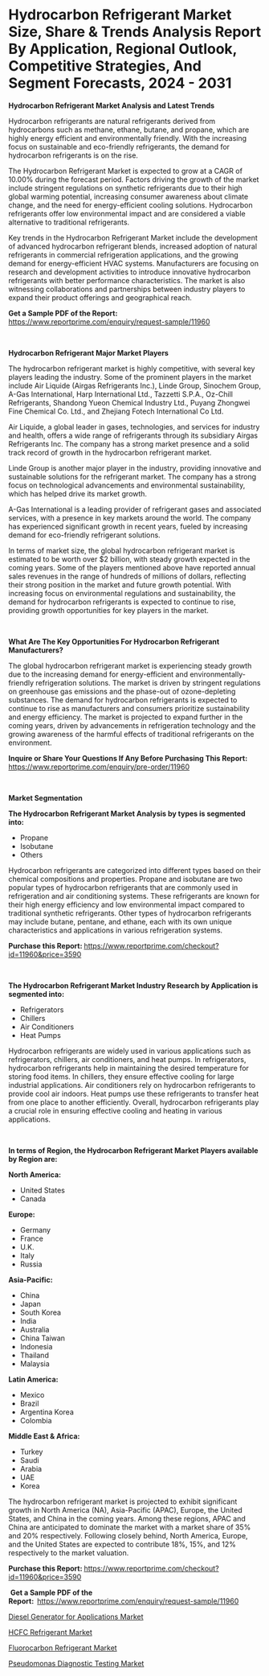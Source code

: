 <p><h1>Hydrocarbon Refrigerant Market Size, Share & Trends Analysis Report By Application, Regional Outlook, Competitive Strategies, And Segment Forecasts, 2024 - 2031</h1></p><p><strong>Hydrocarbon Refrigerant Market Analysis and Latest Trends</strong></p>
<p><p>Hydrocarbon refrigerants are natural refrigerants derived from hydrocarbons such as methane, ethane, butane, and propane, which are highly energy efficient and environmentally friendly. With the increasing focus on sustainable and eco-friendly refrigerants, the demand for hydrocarbon refrigerants is on the rise.</p><p>The Hydrocarbon Refrigerant Market is expected to grow at a CAGR of 10.00% during the forecast period. Factors driving the growth of the market include stringent regulations on synthetic refrigerants due to their high global warming potential, increasing consumer awareness about climate change, and the need for energy-efficient cooling solutions. Hydrocarbon refrigerants offer low environmental impact and are considered a viable alternative to traditional refrigerants.</p><p>Key trends in the Hydrocarbon Refrigerant Market include the development of advanced hydrocarbon refrigerant blends, increased adoption of natural refrigerants in commercial refrigeration applications, and the growing demand for energy-efficient HVAC systems. Manufacturers are focusing on research and development activities to introduce innovative hydrocarbon refrigerants with better performance characteristics. The market is also witnessing collaborations and partnerships between industry players to expand their product offerings and geographical reach.</p></p>
<p><strong>Get a Sample PDF of the Report:&nbsp;</strong> <a href="https://www.reportprime.com/enquiry/request-sample/11960">https://www.reportprime.com/enquiry/request-sample/11960</a></p>
<p>&nbsp;</p>
<p><strong>Hydrocarbon Refrigerant Major Market Players</strong></p>
<p><p>The hydrocarbon refrigerant market is highly competitive, with several key players leading the industry. Some of the prominent players in the market include Air Liquide (Airgas Refrigerants Inc.), Linde Group, Sinochem Group, A-Gas International, Harp International Ltd., Tazzetti S.P.A., Oz-Chill Refrigerants, Shandong Yueon Chemical Industry Ltd., Puyang Zhongwei Fine Chemical Co. Ltd., and Zhejiang Fotech International Co Ltd.</p><p>Air Liquide, a global leader in gases, technologies, and services for industry and health, offers a wide range of refrigerants through its subsidiary Airgas Refrigerants Inc. The company has a strong market presence and a solid track record of growth in the hydrocarbon refrigerant market.</p><p>Linde Group is another major player in the industry, providing innovative and sustainable solutions for the refrigerant market. The company has a strong focus on technological advancements and environmental sustainability, which has helped drive its market growth.</p><p>A-Gas International is a leading provider of refrigerant gases and associated services, with a presence in key markets around the world. The company has experienced significant growth in recent years, fueled by increasing demand for eco-friendly refrigerant solutions.</p><p>In terms of market size, the global hydrocarbon refrigerant market is estimated to be worth over $2 billion, with steady growth expected in the coming years. Some of the players mentioned above have reported annual sales revenues in the range of hundreds of millions of dollars, reflecting their strong position in the market and future growth potential. With increasing focus on environmental regulations and sustainability, the demand for hydrocarbon refrigerants is expected to continue to rise, providing growth opportunities for key players in the market.</p></p>
<p>&nbsp;</p>
<p><strong>What Are The Key Opportunities For Hydrocarbon Refrigerant Manufacturers?</strong></p>
<p><p>The global hydrocarbon refrigerant market is experiencing steady growth due to the increasing demand for energy-efficient and environmentally-friendly refrigeration solutions. The market is driven by stringent regulations on greenhouse gas emissions and the phase-out of ozone-depleting substances. The demand for hydrocarbon refrigerants is expected to continue to rise as manufacturers and consumers prioritize sustainability and energy efficiency. The market is projected to expand further in the coming years, driven by advancements in refrigeration technology and the growing awareness of the harmful effects of traditional refrigerants on the environment.</p></p>
<p><strong>Inquire or Share Your Questions If Any Before Purchasing This Report:</strong> <a href="https://www.reportprime.com/enquiry/pre-order/11960">https://www.reportprime.com/enquiry/pre-order/11960</a></p>
<p>&nbsp;</p>
<p><strong>Market Segmentation</strong></p>
<p><strong>The Hydrocarbon Refrigerant Market Analysis by types is segmented into:</strong></p>
<p><ul><li>Propane</li><li>Isobutane</li><li>Others</li></ul></p>
<p><p>Hydrocarbon refrigerants are categorized into different types based on their chemical compositions and properties. Propane and isobutane are two popular types of hydrocarbon refrigerants that are commonly used in refrigeration and air conditioning systems. These refrigerants are known for their high energy efficiency and low environmental impact compared to traditional synthetic refrigerants. Other types of hydrocarbon refrigerants may include butane, pentane, and ethane, each with its own unique characteristics and applications in various refrigeration systems.</p></p>
<p><strong>Purchase this Report:&nbsp;</strong><a href="https://www.reportprime.com/checkout?id=11960&price=3590">https://www.reportprime.com/checkout?id=11960&price=3590</a></p>
<p>&nbsp;</p>
<p><strong>The Hydrocarbon Refrigerant Market Industry Research by Application is segmented into:</strong></p>
<p><ul><li>Refrigerators</li><li>Chillers</li><li>Air Conditioners</li><li>Heat Pumps</li></ul></p>
<p><p>Hydrocarbon refrigerants are widely used in various applications such as refrigerators, chillers, air conditioners, and heat pumps. In refrigerators, hydrocarbon refrigerants help in maintaining the desired temperature for storing food items. In chillers, they ensure effective cooling for large industrial applications. Air conditioners rely on hydrocarbon refrigerants to provide cool air indoors. Heat pumps use these refrigerants to transfer heat from one place to another efficiently. Overall, hydrocarbon refrigerants play a crucial role in ensuring effective cooling and heating in various applications.</p></p>
<p>&nbsp;</p>
<p><strong>In terms of Region, the Hydrocarbon Refrigerant Market Players available by Region are:</strong></p>
<p>
    <p> <strong> North America: </strong>
        <ul>
            <li>United States</li>
            <li>Canada</li>
        </ul>
        </p> 
    <p> <strong> Europe: </strong>
        <ul>
            <li>Germany</li>
            <li>France</li>
            <li>U.K.</li>
            <li>Italy</li>
            <li>Russia</li>
        </ul>
        </p> 
    <p> <strong> Asia-Pacific: </strong>
        <ul>
            <li>China</li>
            <li>Japan</li>
            <li>South Korea</li>
            <li>India</li>
            <li>Australia</li>
            <li>China Taiwan</li>
            <li>Indonesia</li>
            <li>Thailand</li>
            <li>Malaysia</li>
        </ul>
        </p> 
    <p> <strong> Latin America: </strong>
        <ul>
            <li>Mexico</li>
            <li>Brazil</li>
            <li>Argentina Korea</li>
            <li>Colombia</li>
        </ul>
        </p> 
    <p> <strong> Middle East & Africa: </strong>
        <ul>
            <li>Turkey</li>
            <li>Saudi</li>
            <li>Arabia</li>
            <li>UAE</li>
            <li>Korea</li>
        </ul>
    </p>
    </p>
<p><p>The hydrocarbon refrigerant market is projected to exhibit significant growth in North America (NA), Asia-Pacific (APAC), Europe, the United States, and China in the coming years. Among these regions, APAC and China are anticipated to dominate the market with a market share of 35% and 20% respectively. Following closely behind, North America, Europe, and the United States are expected to contribute 18%, 15%, and 12% respectively to the market valuation.</p></p>
<p><strong>Purchase this Report: </strong><a href="https://www.reportprime.com/checkout?id=11960&price=3590">https://www.reportprime.com/checkout?id=11960&price=3590</a></p>
<p>&nbsp;<strong>Get a Sample PDF of the Report:&nbsp;&nbsp;</strong><a href="https://www.reportprime.com/enquiry/request-sample/11960">https://www.reportprime.com/enquiry/request-sample/11960</a></p>
<p><strong></strong></p>
<p><p><a href="https://cedar-agate-3da.notion.site/Diesel-Generator-for-Applications-Market-Size-Growth-and-Forecast-from-2024-2031-1e0e5940635a4e44bfb0cdf32f7610dc">Diesel Generator for Applications Market</a></p><p><a href="https://github.com/josesg55/Market-Research-Report-List-1/blob/main/hcfc-refrigerant-market.md">HCFC Refrigerant Market</a></p><p><a href="https://github.com/mancsybtousav/Market-Research-Report-List-1/blob/main/fluorocarbon-refrigerant-market.md">Fluorocarbon Refrigerant Market</a></p><p><a href="https://view.publitas.com/reportprime-1/pseudomonas-diagnostic-testing-market-size-and-examines-its-market-scope-with-a-primary-focus-on-growth-opportunities-and-forecasted-trends-spanning-from-2023-to-2030/">Pseudomonas Diagnostic Testing Market</a></p></p>